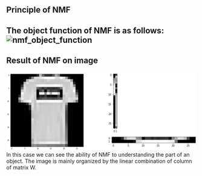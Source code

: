 ## Principle of NMF
The object function of NMF is as follows:
![nmf_object_function]()
-----
## Result of NMF on image 
![nmf_image_result](https://github.com/MildEyelight/Nonnegative-Matrix-Factorization/blob/main/NMF%20baseline/Image%20database/nmf_image_result.PNG)
In this case we can see the ability of NMF to understanding the part of an object. The image is mainly organized by the linear combination of column of matrix W.
